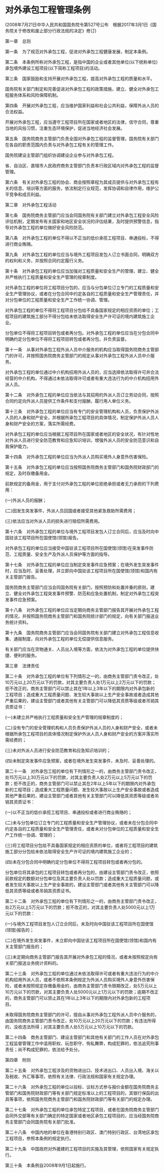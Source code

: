 # 对外承包工程管理条例

 

(2008年7月21日中华人民共和国国务院令第527号公布　根据2017年3月1日《国务院关于修改和废止部分行政法规的决定》修订)

第一章　总则

第一条　为了规范对外承包工程，促进对外承包工程健康发展，制定本条例。

第二条　本条例所称对外承包工程，是指中国的企业或者其他单位(以下统称单位)承包境外建设工程项目(以下简称工程项目)的活动。

第三条　国家鼓励和支持开展对外承包工程，提高对外承包工程的质量和水平。

国务院有关部门制定和完善促进对外承包工程的政策措施，建立、健全对外承包工程服务体系和风险保障机制。

第四条　开展对外承包工程，应当维护国家利益和社会公共利益，保障外派人员的合法权益。

开展对外承包工程，应当遵守工程项目所在国家或者地区的法律，信守合同，尊重当地的风俗习惯，注重生态环境保护，促进当地经济社会发展。

第五条　国务院商务主管部门负责全国对外承包工程的监督管理，国务院有关部门在各自的职责范围内负责与对外承包工程有关的管理工作。

国务院建设主管部门组织协调建设企业参与对外承包工程。

省、自治区、直辖市人民政府商务主管部门负责本行政区域内对外承包工程的监督管理。

第六条　有关对外承包工程的协会、商会按照章程为其成员提供与对外承包工程有关的信息、培训等方面的服务，依法制定行业规范，发挥协调和自律作用，维护公平竞争和成员利益。

第二章　对外承包工程活动

第七条　国务院商务主管部门应当会同国务院有关部门建立对外承包工程安全风险评估机制，定期发布有关国家和地区安全状况的评估结果，及时提供预警信息，指导对外承包工程的单位做好安全风险防范。

第八条　对外承包工程的单位不得以不正当的低价承揽工程项目、串通投标，不得进行商业贿赂。

第九条　对外承包工程的单位应当与境外工程项目发包人订立书面合同，明确双方的权利和义务，并按照合同约定履行义务。

第十条　对外承包工程的单位应当加强对工程质量和安全生产的管理，建立、健全并严格执行工程质量和安全生产管理的规章制度。

对外承包工程的单位将工程项目分包的，应当与分包单位订立专门的工程质量和安全生产管理协议，或者在分包合同中约定各自的工程质量和安全生产管理责任，并对分包单位的工程质量和安全生产工作统一协调、管理。

对外承包工程的单位不得将工程项目分包给不具备国家规定的相应资质的单位；工程项目的建筑施工部分不得分包给未依法取得安全生产许可证的境内建筑施工企业。

分包单位不得将工程项目转包或者再分包。对外承包工程的单位应当在分包合同中明确约定分包单位不得将工程项目转包或者再分包，并负责监督。

第十一条　从事对外承包工程外派人员中介服务的机构应当取得国务院商务主管部门的许可，并按照国务院商务主管部门的规定从事对外承包工程外派人员中介服务。

对外承包工程的单位通过中介机构招用外派人员的，应当选择依法取得许可并合法经营的中介机构，不得通过未依法取得许可或者有重大违法行为的中介机构招用外派人员。

第十二条　对外承包工程的单位应当依法与其招用的外派人员订立劳动合同，按照合同约定向外派人员提供工作条件和支付报酬，履行用人单位义务。

第十三条　对外承包工程的单位应当有专门的安全管理机构和人员，负责保护外派人员的人身和财产安全，并根据所承包工程项目的具体情况，制定保护外派人员人身和财产安全的方案，落实所需经费。

对外承包工程的单位应当根据工程项目所在国家或者地区的安全状况，有针对性地对外派人员进行安全防范教育和应急知识培训，增强外派人员的安全防范意识和自我保护能力。

第十四条　对外承包工程的单位应当为外派人员购买境外人身意外伤害保险。

第十五条　对外承包工程的单位应当按照国务院商务主管部门和国务院财政部门的规定，及时存缴备用金。

前款规定的备用金，用于支付对外承包工程的单位拒绝承担或者无力承担的下列费用：

(一)外派人员的报酬；

(二)因发生突发事件，外派人员回国或者接受其他紧急救助所需费用；

(三)依法应当对外派人员的损失进行赔偿所需费用。

第十六条　对外承包工程的单位与境外工程项目发包人订立合同后，应当及时向中国驻该工程项目所在国使馆(领馆)报告。

对外承包工程的单位应当接受中国驻该工程项目所在国使馆(领馆)在突发事件防范、工程质量、安全生产及外派人员保护等方面的指导。

第十七条　对外承包工程的单位应当制定突发事件应急预案；在境外发生突发事件时，应当及时、妥善处理，并立即向中国驻该工程项目所在国使馆(领馆)和国内有关主管部门报告。

国务院商务主管部门应当会同国务院有关部门，按照预防和处置并重的原则，建立、健全对外承包工程突发事件预警、防范和应急处置机制，制定对外承包工程突发事件应急预案。

第十八条　对外承包工程的单位应当定期向商务主管部门报告其开展对外承包工程的情况，并按照国务院商务主管部门和国务院统计部门的规定，向有关部门报送业务统计资料。

第十九条　国务院商务主管部门应当会同国务院有关部门建立对外承包工程信息收集、通报制度，向对外承包工程的单位无偿提供信息服务。

有关部门应当在货物通关、人员出入境等方面，依法为对外承包工程的单位提供快捷、便利的服务。

第三章　法律责任

第二十条　对外承包工程的单位有下列情形之一的，由商务主管部门责令改正，处10万元以上20万元以下的罚款，对其主要负责人处1万元以上2万元以下的罚款；拒不改正的，商务主管部门可以禁止其在1年以上3年以下的期限内对外承包新的工程项目；造成重大工程质量问题、发生较大事故以上生产安全事故或者造成其他严重后果的，建设主管部门或者其他有关主管部门可以降低其资质等级或者吊销其资质证书：

(一)未建立并严格执行工程质量和安全生产管理的规章制度的；

(二)没有专门的安全管理机构和人员负责保护外派人员的人身和财产安全，或者未根据所承包工程项目的具体情况制定保护外派人员人身和财产安全的方案并落实所需经费的；

(三)未对外派人员进行安全防范教育和应急知识培训的；

(四)未制定突发事件应急预案，或者在境外发生突发事件，未及时、妥善处理的。

第二十一条　对外承包工程的单位有下列情形之一的，由商务主管部门责令改正，处15万元以上30万元以下的罚款，对其主要负责人处2万元以上5万元以下的罚款；拒不改正的，商务主管部门可以禁止其在2年以上5年以下的期限内对外承包新的工程项目；造成重大工程质量问题、发生较大事故以上生产安全事故或者造成其他严重后果的，建设主管部门或者其他有关主管部门可以降低其资质等级或者吊销其资质证书：

(一)以不正当的低价承揽工程项目、串通投标或者进行商业贿赂的；

(二)未与分包单位订立专门的工程质量和安全生产管理协议，或者未在分包合同中约定各自的工程质量和安全生产管理责任，或者未对分包单位的工程质量和安全生产工作统一协调、管理的；

(三)将工程项目分包给不具备国家规定的相应资质的单位，或者将工程项目的建筑施工部分分包给未依法取得安全生产许可证的境内建筑施工企业的；

(四)未在分包合同中明确约定分包单位不得将工程项目转包或者再分包的。

分包单位将其承包的工程项目转包或者再分包的，由建设主管部门责令改正，依照前款规定的数额对分包单位及其主要负责人处以罚款；造成重大工程质量问题，或者发生较大事故以上生产安全事故的，建设主管部门或者其他有关主管部门可以降低其资质等级或者吊销其资质证书。

第二十二条　对外承包工程的单位有下列情形之一的，由商务主管部门责令改正，处2万元以上5万元以下的罚款；拒不改正的，对其主要负责人处5000元以上1万元以下的罚款：

(一)与境外工程项目发包人订立合同后，未及时向中国驻该工程项目所在国使馆(领馆)报告的；

(二)在境外发生突发事件，未立即向中国驻该工程项目所在国使馆(领馆)和国内有关主管部门报告的；

(三)未定期向商务主管部门报告其开展对外承包工程的情况，或者未按照规定向有关部门报送业务统计资料的。

第二十三条　对外承包工程的单位通过未依法取得许可或者有重大违法行为的中介机构招用外派人员，或者不依照本条例规定为外派人员购买境外人身意外伤害保险，或者未按照规定存缴备用金的，由商务主管部门责令限期改正，处5万元以上10万元以下的罚款，对其主要负责人处5000元以上1万元以下的罚款；逾期不改正的，商务主管部门可以禁止其在1年以上3年以下的期限内对外承包新的工程项目。

未取得国务院商务主管部门的许可，擅自从事对外承包工程外派人员中介服务的，由国务院商务主管部门责令改正，处10万元以上20万元以下的罚款；有违法所得的，没收违法所得；对其主要负责人处5万元以上10万元以下的罚款。

第二十四条　商务主管部门、建设主管部门和其他有关部门的工作人员在对外承包工程监督管理工作中滥用职权、玩忽职守、徇私舞弊，构成犯罪的，依法追究刑事责任；尚不构成犯罪的，依法给予处分。

第四章　附则

第二十五条　对外承包工程涉及的货物进出口、技术进出口、人员出入境、海关以及税收、外汇等事项，依照有关法律、行政法规和国家有关规定办理。

第二十六条　对外承包工程的单位以投标、议标方式参与报价金额在国务院商务主管部门和国务院财政部门等有关部门规定标准以上的工程项目的，其银行保函的出具等事项，依照国务院商务主管部门和国务院财政部门等有关部门的规定办理。

第二十七条　对外承包工程的单位承包特定工程项目，或者在国务院商务主管部门会同外交部等有关部门确定的特定国家或者地区承包工程项目的，应当经国务院商务主管部门会同国务院有关部门批准。

第二十八条　中国内地的单位在香港特别行政区、澳门特别行政区、台湾地区承包工程项目，参照本条例的规定执行。

第二十九条　中国政府对外援建的工程项目的实施及其管理，依照国家有关规定执行。

第三十条　本条例自2008年9月1日起施行。